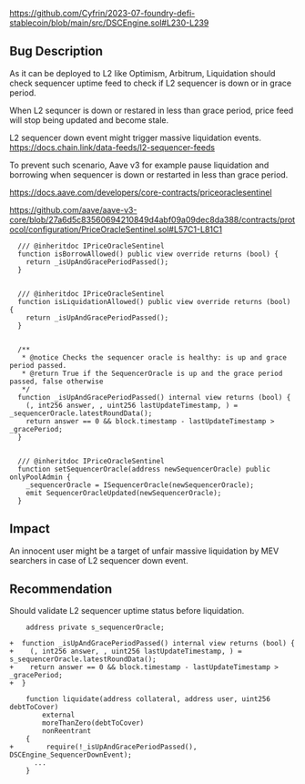 https://github.com/Cyfrin/2023-07-foundry-defi-stablecoin/blob/main/src/DSCEngine.sol#L230-L239

## Bug Description
As it can be deployed to L2 like Optimism, Arbitrum, Liquidation should check sequencer uptime feed to check if  L2 sequencer is down or in grace period.

When L2 sequncer is down or restared in less than grace period, price feed will stop being updated and become stale.

L2 sequencer down event might trigger massive liquidation events.
https://docs.chain.link/data-feeds/l2-sequencer-feeds

To prevent such scenario, Aave v3 for example pause liquidation and borrowing when sequencer is down or restarted in less than grace period.

https://docs.aave.com/developers/core-contracts/priceoraclesentinel

https://github.com/aave/aave-v3-core/blob/27a6d5c83560694210849d4abf09a09dec8da388/contracts/protocol/configuration/PriceOracleSentinel.sol#L57C1-L81C1
```solidity
  /// @inheritdoc IPriceOracleSentinel
  function isBorrowAllowed() public view override returns (bool) {
    return _isUpAndGracePeriodPassed();
  }


  /// @inheritdoc IPriceOracleSentinel
  function isLiquidationAllowed() public view override returns (bool) {
    return _isUpAndGracePeriodPassed();
  }


  /**
   * @notice Checks the sequencer oracle is healthy: is up and grace period passed.
   * @return True if the SequencerOracle is up and the grace period passed, false otherwise
   */
  function _isUpAndGracePeriodPassed() internal view returns (bool) {
    (, int256 answer, , uint256 lastUpdateTimestamp, ) = _sequencerOracle.latestRoundData();
    return answer == 0 && block.timestamp - lastUpdateTimestamp > _gracePeriod;
  }


  /// @inheritdoc IPriceOracleSentinel
  function setSequencerOracle(address newSequencerOracle) public onlyPoolAdmin {
    _sequencerOracle = ISequencerOracle(newSequencerOracle);
    emit SequencerOracleUpdated(newSequencerOracle);
  }

```

## Impact
An innocent user might be a target of unfair massive liquidation by MEV searchers in case of L2 sequencer down event.

## Recommendation

Should validate L2 sequencer uptime status before liquidation.

```solidity
	address private s_sequencerOracle;

+  function _isUpAndGracePeriodPassed() internal view returns (bool) {
+    (, int256 answer, , uint256 lastUpdateTimestamp, ) = s_sequencerOracle.latestRoundData();
+    return answer == 0 && block.timestamp - lastUpdateTimestamp > _gracePeriod;
+  }

    function liquidate(address collateral, address user, uint256 debtToCover)
        external
        moreThanZero(debtToCover)
        nonReentrant
    {
+        require(!_isUpAndGracePeriodPassed(), DSCEngine_SequencerDownEvent);
      ...
    }
```